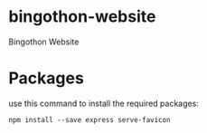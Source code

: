 # bingothon-website
Bingothon Website

# Packages
use this command to install the required packages:

```
npm install --save express serve-favicon
```
